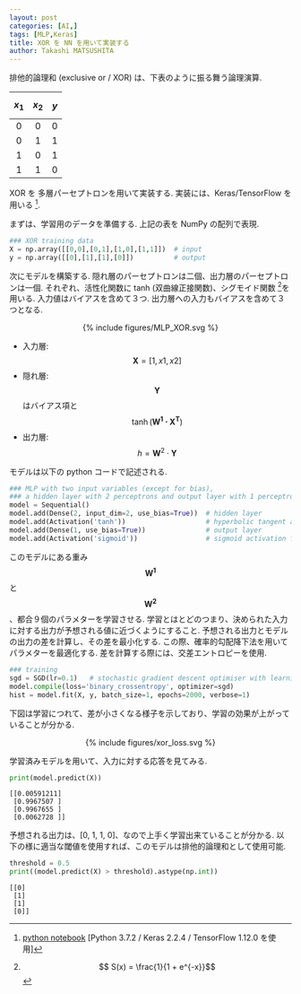 ```yaml
---
layout: post
categories: [AI,]
tags: [MLP,Keras]
title: XOR を NN を用いて実装する
author: Takashi MATSUSHITA
---
```


排他的論理和 (exclusive or / XOR) は、下表のように振る舞う論理演算.

| $$x_1$$ | $$x_2$$ | $y$ |
|:-------:|:-------:|:---:|
| 0 | 0 | 0   
| 0 | 1 | 1   
| 1 | 0 | 1   
| 1 | 1 | 0   

XOR を 多層パーセプトロンを用いて実装する.
実装には、Keras/TensorFlow を用いる [^1].

まずは、学習用のデータを準備する. 上記の表を NumPy の配列で表現.
```python
### XOR training data
X = np.array([[0,0],[0,1],[1,0],[1,1]])  # input
y = np.array([[0],[1],[1],[0]])          # output
```

次にモデルを構築する. 隠れ層のパーセプトロンは二個、出力層のパーセプトロンは一個. それぞれ、活性化関数に tanh (双曲線正接関数)、シグモイド関数 [^2]を用いる.
入力値はバイアスを含めて３つ. 出力層への入力もバイアスを含めて３つとなる.

<div align="center">
{% include figures/MLP_XOR.svg %}
</div>

* 入力層: $$\mathbf{X} = [1, x1, x2]$$
* 隠れ層: $$\mathbf{Y}$$ はバイアス項と $$\tanh(\mathbf{W^1\cdot X^T})$$
* 出力層: $$h = \mathbf{W}^2\cdot\mathbf{Y}$$

モデルは以下の python コードで記述される.


```python
### MLP with two input variables (except for bias),
### a hidden layer with 2 perceptrons and output layer with 1 perceptron
model = Sequential()
model.add(Dense(2, input_dim=2, use_bias=True))  # hidden layer
model.add(Activation('tanh'))                    # hyperbolic tangent activation function
model.add(Dense(1, use_bias=True))               # output layer
model.add(Activation('sigmoid'))                 # sigmoid activation function
```

このモデルにある重み $$\mathbf{W^1}$$ と $$\mathbf{W^2}$$、都合９個のパラメターを学習させる. 学習とはとどのつまり、決められた入力に対する出力が予想される値に近づくようにすること. 予想される出力とモデルの出力の差を計算し、その差を最小化する. この際、確率的勾配降下法を用いてパラメターを最適化する. 差を計算する際には、交差エントロピーを使用.

```python
### training
sgd = SGD(lr=0.1)   # stochastic gradient descent optimiser with learning rate = 0.1
model.compile(loss='binary_crossentropy', optimizer=sgd)
hist = model.fit(X, y, batch_size=1, epochs=2000, verbose=1)
```

下図は学習につれて、差が小さくなる様子を示しており、学習の効果が上がっていることが分かる.

<div align="center">
{% include figures/xor_loss.svg %}
</div>

学習済みモデルを用いて、入力に対する応答を見てみる.
```python
print(model.predict(X))
```
```
[[0.00591211]
 [0.9967507 ]
 [0.9967655 ]
 [0.0062728 ]]
```
予想される出力は、[0, 1, 1, 0]、なので上手く学習出来ていることが分かる.
以下の様に適当な閾値を使用すれば、このモデルは排他的論理和として使用可能.
```python
threshold = 0.5
print((model.predict(X) > threshold).astype(np.int))
```
```
[[0]
 [1]
 [1]
 [0]]
```


[^1]: [python notebook](https://github.com/takashi-matsushita/lab/blob/master/dnn/xor.ipynb)  [Python 3.7.2 / Keras 2.2.4 / TensorFlow 1.12.0 を使用]
[^2]: $$ S(x) = \frac{1}{1 + e^{-x}}$$
